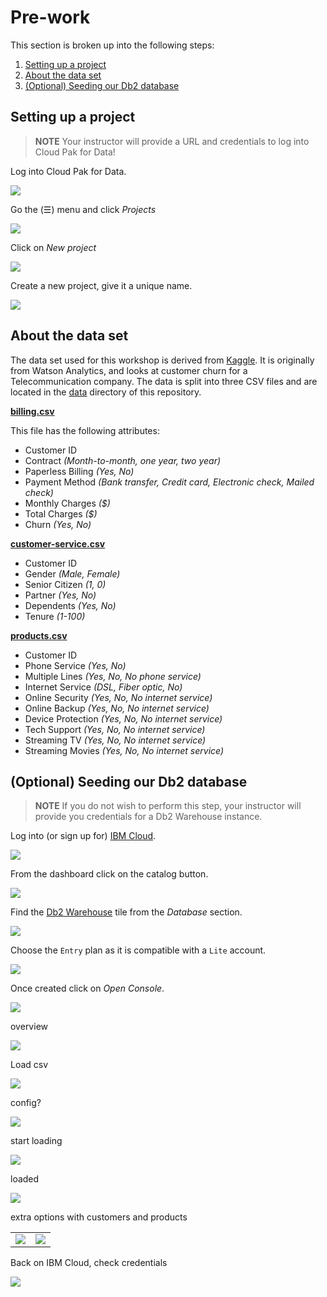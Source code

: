# Pre-work

This section is broken up into the following steps:

1. [Setting up a project](#setting-up-a-project)
1. [About the data set](#about-the-data-set)
1. [(Optional) Seeding our Db2 database](#optional-seeding-our-db2-database)

## Setting up a project

> **NOTE** Your instructor will provide a URL and credentials to log into Cloud Pak for Data!

Log into Cloud Pak for Data.

![](../.gitbook/assets/images/manage/cpd-login.png)

Go the (☰) menu and click *Projects*

![](../.gitbook/assets/images/manage/cpd-projects-menu.png)

Click on *New project*

![](../.gitbook/assets/images/manage/cpd-new-project.png)

Create a new project, give it a unique name.

![](../.gitbook/assets/images/manage/cpd-new-project-name.png)

## About the data set

The data set used for this workshop is derived from [Kaggle](https://www.kaggle.com/blastchar/telco-customer-churn). It is originally from Watson Analytics, and looks at customer churn for a Telecommunication company. The data is split into three CSV files and are located in the [data](../../data) directory of this repository.

**[billing.csv](billing.csv)**

This file has the following attributes:

* Customer ID
* Contract *(Month-to-month, one year, two year)*
* Paperless Billing *(Yes, No)*
* Payment Method *(Bank transfer, Credit card, Electronic check, Mailed check)*
* Monthly Charges *($)*
* Total Charges *($)*
* Churn *(Yes, No)*

**[customer-service.csv](customer-service.csv)**

* Customer ID
* Gender *(Male, Female)*
* Senior Citizen *(1, 0)*
* Partner *(Yes, No)*
* Dependents *(Yes, No)*
* Tenure *(1-100)*

**[products.csv](products.csv)**

* Customer ID
* Phone Service *(Yes, No)*
* Multiple Lines *(Yes, No, No phone service)*
* Internet Service *(DSL, Fiber optic, No)*
* Online Security *(Yes, No, No internet service)*
* Online Backup *(Yes, No, No internet service)*
* Device Protection *(Yes, No, No internet service)*
* Tech Support *(Yes, No, No internet service)*
* Streaming TV *(Yes, No, No internet service)*
* Streaming Movies *(Yes, No, No internet service)*

## (Optional) Seeding our Db2 database

> **NOTE** If you do not wish to perform this step, your instructor will provide you credentials for a Db2 Warehouse instance.

Log into (or sign up for) [IBM Cloud](https://cloud.ibm.com).

![](../.gitbook/assets/images/generic/ibm-cloud-sign-up.png)

From the dashboard click on the catalog button.

![](../.gitbook/assets/images/generic/ibm-cloud-dashboard.png)

Find the [Db2 Warehouse](https://cloud.ibm.com/catalog/services/db2-warehouse) tile from the *Database* section.

![](../.gitbook/assets/images/db2/db2-0-catalog.png)

Choose the `Entry` plan as it is compatible with a `Lite` account.

![](../.gitbook/assets/images/db2/db2-0-pricing.png)

Once created click on *Open Console*.

![](../.gitbook/assets/images/db2/db2-1-cloud-launch.png)

overview

![](../.gitbook/assets/images/db2/db2-2-console-overview.png)

Load csv

![](../.gitbook/assets/images/db2/db2-3-csv-find.png)

config?

![](../.gitbook/assets/images/db2/db2-4-csv-config.png)

start loading

![](../.gitbook/assets/images/db2/db2-5-csv-preload.png)

loaded

![](../.gitbook/assets/images/db2/db2-6-csv-loaded.png)

extra options with customers and products

|   |   |
| - | - |
| ![](../.gitbook/assets/images/db2/db2-8-csv-config-products.png) | ![](../.gitbook/assets/images/db2/db2-8-csv-config-customers.png) |

Back on IBM Cloud, check credentials

![](../.gitbook/assets/images/db2/db2-cloud-credentials.png)

